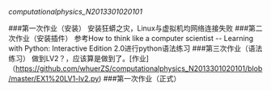 _computationalphysics_N2013301020101_


###第一次作业（安装）
安装狂蟒之灾，Linux与虚拟机均网络连接失败
###第二次作业（安装插件）
参考How to think like a computer scientist -- Learning with Python: Interactive Edition 2.0进行python语法练习
###第三次作业（语法练习）
做到LV2？，应该算是做到了。[作业]（https://github.com/whuerZS/computationalphysics_N2013301020101/blob/master/EX1%20LV1-lv2.py) 
###第一次作业（正式）
